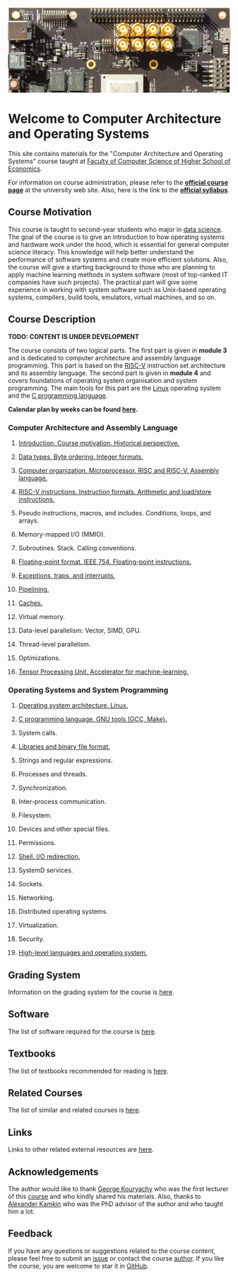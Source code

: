 ![SiFive HiFive Unleashed](images/hifive-unleashed-logo.png)

# Welcome to Computer Architecture and Operating Systems

This site contains materials for the "Computer Architecture and Operating Systems" course taught at
[Faculty of Computer Science of Higher School of Economics](https://cs.hse.ru/en/).

For information on course administration, please refer to the
__[official course page](http://wiki.cs.hse.ru/ACOS_DSBA_2020/2021)__ at the university web site.
Also, here is the link to the __[official syllabus](https://www.hse.ru/edu/courses/375268865)__.

## Course Motivation

This course is taught to second-year students who major in [data science](https://www.hse.ru/en/ba/data/).
The goal of the course is to give an introduction to how operating systems and hardware work under the hood,
which is essential for general computer science literacy.
This knowledge will help better understand the performance of software systems and create more efficient solutions.
Also, the course will give a starting background to those who are planning to apply machine learning methods
in system software (most of top-ranked IT companies have such projects).
The practical part will give some experience in working with system software such as Unix-based operating systems,
compilers, build tools, emulators, virtual machines, and so on. 

## Course Description

__TODO: CONTENT IS UNDER DEVELOPMENT__ 

The course consists of two logical parts.
The first part is given in __module 3__ and is dedicated to computer architecture and assembly language programming.
This part is based on the [RISC-V](https://en.wikipedia.org/wiki/RISC-V) instruction set architecture
and its assembly language.
The second part is given in __module 4__ and covers foundations of operating system organisation and system programming.
The main tools for this part are the [Linux](https://en.wikipedia.org/wiki/Linux) operating system and
the [C programming language](https://en.wikipedia.org/wiki/C_%28programming_language%29).

__Calendar plan by weeks can be found [here](calendar.md).__

### Computer Architecture and Assembly Language

1. [Introduction. Course motivation. Historical perspective.](part1ca/01_Introduction/lecture.md)

2. [Data types. Byte ordering. Integer formats.](part1ca/02_DataTypes/lecture.md)

3. [Computer organization. Microprocessor. RISC and RISC-V. Assembly language.](part1ca/03_CPU/lecture.md)

4. [RISC-V instructions. Instruction formats. Arithmetic and load/store instructions.](part1ca/04_Instructions/lecture.md)

5. Pseudo instructions, macros, and includes. Conditions, loops, and arrays.
 
6. Memory-mapped I/O (MMIO).

7. Subroutines. Stack. Calling conventions.

8. [Floating-point format. IEEE 754. Floating-point instructions.](part1ca/09_FP/lecture.md)

9. [Exceptions, traps, and interrupts.](part1ca/10_Exceptions/lecture.md)

10. [Pipelining.](part1ca/11_Pipeline/lecture.md)

11. [Caches.](part1ca/12_Caches/lecture.md)

12. Virtual memory.

13. Data-level parallelism: Vector, SIMD, GPU.

14. Thread-level parallelism.

15. Optimizations.

16. [Tensor Processing Unit. Accelerator for machine-learning.](part1ca/17_TPU/lecture.md)

### Operating Systems and System Programming

1. [Operating system architecture. Linux.](part2os/01_OS_Architecture/lecture.md)

2. [C programming language. GNU tools (GCC, Make).](part2os/02_C/lecture.md)

3. System calls.

4. [Libraries and binary file format.](part2os/04_Linking/lecture.md)

5. Strings and regular expressions.

6. Processes and threads.

7. Synchronization.

8. Inter-process communication.

9. Filesystem.

10. Devices and other special files.

11. Permissions.

12. [Shell. I/O redirection.](part2os/12_Shell/lecture.md)

13. SystemD services.

14. Sockets.

15. Networking.

16. Distributed operating systems.

17. Virtualization.

18. Security.

19. [High-level languages and operating system.](part2os/19_Python/lecture.md)

## Grading System

Information on the grading system for the course is [here](grades.md).

## Software

The list of software required for the course is [here](software.md). 

## Textbooks

The list of textbooks recommended for reading is [here](books.md).

## Related Courses

The list of similar and related courses is [here](courses.md).

## Links

Links to other related external resources are [here](links.md).

## Acknowledgements

The author would like to thank [George Kouryachy](https://uneex.ru/) who was the first lecturer
of this [course](https://uneex.ru/HSE) and who kindly shared his materials.
Also, thanks to [Alexander Kamkin](https://www.hse.ru/org/persons/209608913)
who was the PhD advisor of the author and who taught him a lot.

## Feedback

If you have any questions or suggestions related to the course content, please feel free to submit
an [issue](https://github.com/andrewt0301/hse-acos-course/issues)
or contact the course [author](https://github.com/andrewt0301). 
If you like the course, you are welcome to star it in
[GitHub](https://github.com/andrewt0301/hse-acos-course).
